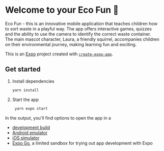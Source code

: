# Welcome to your Eco Fun 👋

Eco Fun - this is an innovative mobile application that teaches children how to sort waste in a playful way. The app offers interactive games, quizzes and the ability to use the camera to identify the correct waste container. The main mascot character, Laura, a friendly squirrel, accompanies children on their environmental journey, making learning fun and exciting.

This is an [Expo](https://expo.dev) project created with [`create-expo-app`](https://www.npmjs.com/package/create-expo-app).

## Get started

1. Install dependencies

   ```bash
   yarn install
   ```

2. Start the app

   ```bash
    yarn expo start
   ```

In the output, you'll find options to open the app in a

- [development build](https://docs.expo.dev/develop/development-builds/introduction/)
- [Android emulator](https://docs.expo.dev/workflow/android-studio-emulator/)
- [iOS simulator](https://docs.expo.dev/workflow/ios-simulator/)
- [Expo Go](https://expo.dev/go), a limited sandbox for trying out app development with Expo

